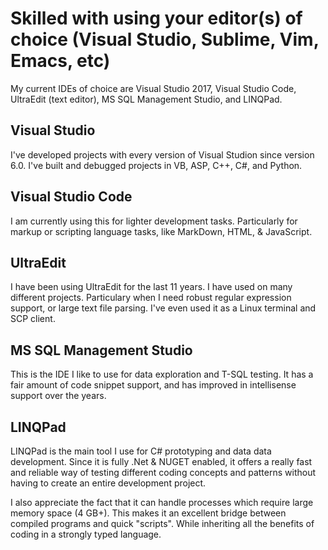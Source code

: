 # Skilled with using your editor(s) of choice (Visual Studio, Sublime, Vim, Emacs, etc)

My current IDEs of choice are Visual Studio 2017, Visual Studio Code, UltraEdit (text editor), MS SQL Management Studio, and LINQPad.

## Visual Studio
I've developed projects with every version of Visual Studion since version 6.0.  I've built and debugged projects in VB, ASP, C++, C#, and Python.

## Visual Studio Code
I am currently using this for lighter development tasks.  Particularly for markup or scripting language tasks, like MarkDown, HTML, & JavaScript. 

## UltraEdit
I have been using UltraEdit for the last 11 years.  I have used on many different projects. Particulary when I need robust regular expression support, or large text file parsing.  I've even used it as a Linux terminal and SCP client.

## MS SQL Management Studio
This is the IDE I like to use for data exploration and T-SQL testing.  It has a fair amount of code snippet support, and has improved in intellisense support over the years.

 ## LINQPad
 LINQPad is the main tool I use for C# prototyping and data data development.  Since it is fully .Net & NUGET enabled, it offers a really fast and reliable way of testing different coding concepts and patterns without having to create an entire development project.
 
 I also appreciate the fact that it can handle processes which require large memory space (4 GB+).  This makes it an excellent bridge between compiled programs and quick "scripts".  While inheriting all the benefits of coding in a strongly typed language.


